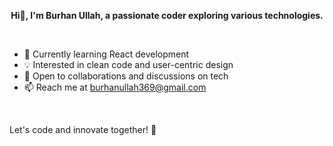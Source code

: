 <div align="center">

**Hi👋, I'm Burhan Ullah, a passionate coder exploring various technologies.**

</div>

<br>

- 🌱 Currently learning React development
- 💡 Interested in clean code and user-centric design
- 🤝 Open to collaborations and discussions on tech
- 📫 Reach me at burhanullah369@gmail.com

<br>

Let's code and innovate together! 🚀

